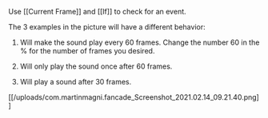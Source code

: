 Use [[Current Frame]] and [[If]] to check for an event. 

The 3 examples in the picture will have a different behavior:

1) Will make the sound play every 60 frames. Change the number 60 in the % for the number of frames you desired.

2) Will only play the sound once after 60 frames.

3) Will play a sound after 30 frames.

[[/uploads/com.martinmagni.fancade_Screenshot_2021.02.14_09.21.40.png]]